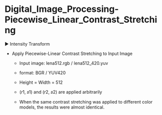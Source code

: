 # Digital_Image_Processing-Piecewise_Linear_Contrast_Stretching

▶ Intensity Transform

* Apply Piecewise-Linear Contrast Stretching to Input Image

  - Input image: lena512.rgb / lena512_420.yuv
  
  - format: BGR / YUV420
  
  - Height = Width = 512

  - (𝑟1, 𝑠1) and (𝑟2, 𝑠2) are applied arbitrarily

  - When the same contrast stretching was applied to different color models, the results were almost identical.
